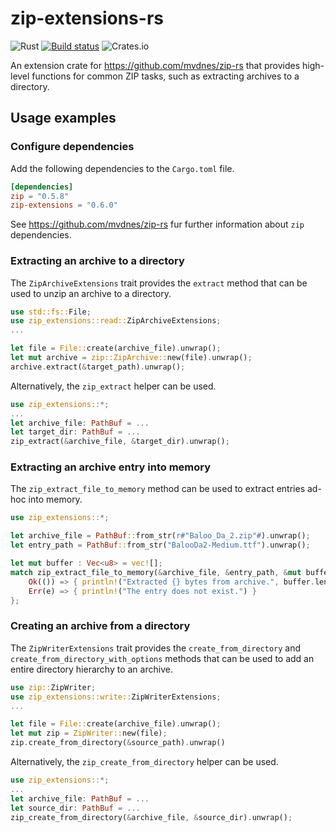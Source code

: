 # zip-extensions-rs

![Rust](https://github.com/matzefriedrich/zip-extensions-rs/workflows/Rust/badge.svg)
[![Build status](https://ci.appveyor.com/api/projects/status/41lavncr30iyv5rk/branch/master?svg=true)](https://ci.appveyor.com/project/matzefriedrich/zip-extensions-rs/branch/master)
![Crates.io](https://img.shields.io/crates/v/zip-extensions)


An extension crate for https://github.com/mvdnes/zip-rs that provides high-level functions for common ZIP tasks, such as extracting archives to a directory.

## Usage examples

### Configure dependencies

Add the following dependencies to the `Cargo.toml` file.

````toml
[dependencies]
zip = "0.5.8"
zip-extensions = "0.6.0"
````

See https://github.com/mvdnes/zip-rs fur further information about `zip` dependencies.

### Extracting an archive to a directory

The `ZipArchiveExtensions` trait provides the `extract` method that can be used to unzip an archive to a directory.

````rust
use std::fs::File;
use zip_extensions::read::ZipArchiveExtensions;
...

let file = File::create(archive_file).unwrap();
let mut archive = zip::ZipArchive::new(file).unwrap();
archive.extract(&target_path).unwrap();
````

Alternatively, the `zip_extract` helper can be used.

````rust
use zip_extensions::*;
...
let archive_file: PathBuf = ...
let target_dir: PathBuf = ...
zip_extract(&archive_file, &target_dir).unwrap();
```` 

### Extracting an archive entry into memory

The `zip_extract_file_to_memory` method can be used to extract entries ad-hoc into memory.

````rust
use zip_extensions::*;

let archive_file = PathBuf::from_str(r#"Baloo_Da_2.zip"#).unwrap();
let entry_path = PathBuf::from_str("BalooDa2-Medium.ttf").unwrap();

let mut buffer : Vec<u8> = vec![];
match zip_extract_file_to_memory(&archive_file, &entry_path, &mut buffer) {
    Ok(()) => { println!("Extracted {} bytes from archive.", buffer.len()) },
    Err(e) => { println!("The entry does not exist.") }
};
````

### Creating an archive from a directory

The `ZipWriterExtensions` trait provides the `create_from_directory` and `create_from_directory_with_options` methods that can be used to add an entire directory hierarchy to an archive.

````rust
use zip::ZipWriter;
use zip_extensions::write::ZipWriterExtensions;
...

let file = File::create(archive_file).unwrap();
let mut zip = ZipWriter::new(file);
zip.create_from_directory(&source_path).unwrap()
````

Alternatively, the `zip_create_from_directory` helper can be used.

````rust
use zip_extensions::*;
...
let archive_file: PathBuf = ...
let source_dir: PathBuf = ...
zip_create_from_directory(&archive_file, &source_dir).unwrap();
````